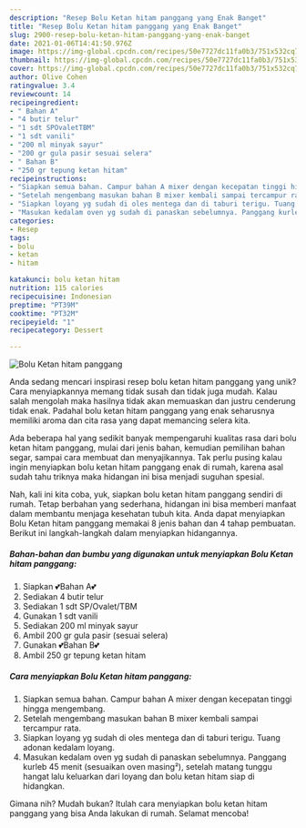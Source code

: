 ```yaml
---
description: "Resep Bolu Ketan hitam panggang yang Enak Banget"
title: "Resep Bolu Ketan hitam panggang yang Enak Banget"
slug: 2900-resep-bolu-ketan-hitam-panggang-yang-enak-banget
date: 2021-01-06T14:41:50.976Z
image: https://img-global.cpcdn.com/recipes/50e7727dc11fa0b3/751x532cq70/bolu-ketan-hitam-panggang-foto-resep-utama.jpg
thumbnail: https://img-global.cpcdn.com/recipes/50e7727dc11fa0b3/751x532cq70/bolu-ketan-hitam-panggang-foto-resep-utama.jpg
cover: https://img-global.cpcdn.com/recipes/50e7727dc11fa0b3/751x532cq70/bolu-ketan-hitam-panggang-foto-resep-utama.jpg
author: Olive Cohen
ratingvalue: 3.4
reviewcount: 14
recipeingredient:
- " Bahan A"
- "4 butir telur"
- "1 sdt SPOvaletTBM"
- "1 sdt vanili"
- "200 ml minyak sayur"
- "200 gr gula pasir sesuai selera"
- " Bahan B"
- "250 gr tepung ketan hitam"
recipeinstructions:
- "Siapkan semua bahan. Campur bahan A mixer dengan kecepatan tinggi hingga mengembang."
- "Setelah mengembang masukan bahan B mixer kembali sampai tercampur rata."
- "Siapkan loyang yg sudah di oles mentega dan di taburi terigu. Tuang adonan kedalam loyang."
- "Masukan kedalam oven yg sudah di panaskan sebelumnya. Panggang kurleb 45 menit (sesuaikan oven masing²), setelah matang tunggu hangat lalu keluarkan dari loyang dan bolu ketan hitam siap di hidangkan."
categories:
- Resep
tags:
- bolu
- ketan
- hitam

katakunci: bolu ketan hitam 
nutrition: 115 calories
recipecuisine: Indonesian
preptime: "PT39M"
cooktime: "PT32M"
recipeyield: "1"
recipecategory: Dessert

---
```



![Bolu Ketan hitam panggang](https://img-global.cpcdn.com/recipes/50e7727dc11fa0b3/751x532cq70/bolu-ketan-hitam-panggang-foto-resep-utama.jpg)

Anda sedang mencari inspirasi resep bolu ketan hitam panggang yang unik? Cara menyiapkannya memang tidak susah dan tidak juga mudah. Kalau salah mengolah maka hasilnya tidak akan memuaskan dan justru cenderung tidak enak. Padahal bolu ketan hitam panggang yang enak seharusnya memiliki aroma dan cita rasa yang dapat memancing selera kita.

Ada beberapa hal yang sedikit banyak mempengaruhi kualitas rasa dari bolu ketan hitam panggang, mulai dari jenis bahan, kemudian pemilihan bahan segar, sampai cara membuat dan menyajikannya. Tak perlu pusing kalau ingin menyiapkan bolu ketan hitam panggang enak di rumah, karena asal sudah tahu triknya maka hidangan ini bisa menjadi suguhan spesial.




Nah, kali ini kita coba, yuk, siapkan bolu ketan hitam panggang sendiri di rumah. Tetap berbahan yang sederhana, hidangan ini bisa memberi manfaat dalam membantu menjaga kesehatan tubuh kita. Anda dapat menyiapkan Bolu Ketan hitam panggang memakai 8 jenis bahan dan 4 tahap pembuatan. Berikut ini langkah-langkah dalam menyiapkan hidangannya.

<!--inarticleads1-->

##### Bahan-bahan dan bumbu yang digunakan untuk menyiapkan Bolu Ketan hitam panggang:

1. Siapkan  💕Bahan A💕
1. Sediakan 4 butir telur
1. Sediakan 1 sdt SP/Ovalet/TBM
1. Gunakan 1 sdt vanili
1. Sediakan 200 ml minyak sayur
1. Ambil 200 gr gula pasir (sesuai selera)
1. Gunakan  💕Bahan B💕
1. Ambil 250 gr tepung ketan hitam




<!--inarticleads2-->

##### Cara menyiapkan Bolu Ketan hitam panggang:

1. Siapkan semua bahan. Campur bahan A mixer dengan kecepatan tinggi hingga mengembang.
1. Setelah mengembang masukan bahan B mixer kembali sampai tercampur rata.
1. Siapkan loyang yg sudah di oles mentega dan di taburi terigu. Tuang adonan kedalam loyang.
1. Masukan kedalam oven yg sudah di panaskan sebelumnya. Panggang kurleb 45 menit (sesuaikan oven masing²), setelah matang tunggu hangat lalu keluarkan dari loyang dan bolu ketan hitam siap di hidangkan.




Gimana nih? Mudah bukan? Itulah cara menyiapkan bolu ketan hitam panggang yang bisa Anda lakukan di rumah. Selamat mencoba!
